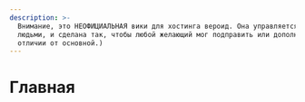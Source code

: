 ```yaml
---
description: >-
  Внимание, это НЕОФИЦИАЛЬНАЯ вики для хостинга вероид. Она управляется обычными
  людьми, и сделана так, чтобы любой желающий мог подправить или дополнить ее(в
  отличии от основной.)
---
```


# Главная

